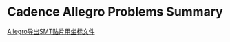 # Cadence Allegro Problems Summary
[Allegro导出SMT贴片用坐标文件](https://user-images.githubusercontent.com/32056331/112287722-a0421d00-8cc7-11eb-99e3-4e5f79015436.png)

